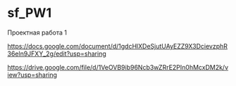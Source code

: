 # sf_PW1

Проектная работа 1

https://docs.google.com/document/d/1gdcHlXDeSjutUAyEZZ9X3DcievzphR36eln9JFXY_2g/edit?usp=sharing 

https://drive.google.com/file/d/1VeOVB9ib96Ncb3wZRrE2PIn0hMcxDM2k/view?usp=sharing
